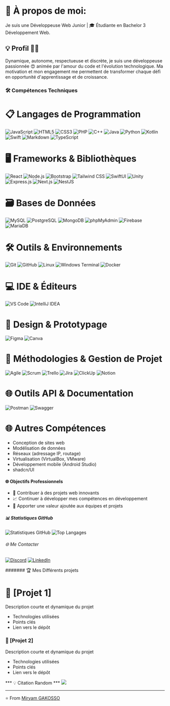 # 💫 À propos de moi:
Je suis une Développeuse Web Junior | 🎓 Étudiante en Bachelor 3 Développement Web.

## 💡 Profil ​👩‍🦱
Dynamique, autonome, respectueuse et discrète, je suis une développeuse passionnée 😍 animée par l'amour du code et l'évolution technologique. 
Ma motivation et mon engagement me permettent de transformer chaque défi en opportunité d'apprentissage et de croissance.

### 🛠️ Compétences Techniques

# 📋 Langages de Programmation
![JavaScript](https://img.shields.io/badge/JavaScript-F7DF1E?style=for-the-badge&logo=javascript&logoColor=black)
![HTML5](https://img.shields.io/badge/HTML5-E34F26?style=for-the-badge&logo=html5&logoColor=white)
![CSS3](https://img.shields.io/badge/CSS3-1572B6?style=for-the-badge&logo=css3&logoColor=white)
![PHP](https://img.shields.io/badge/PHP-777BB4?style=for-the-badge&logo=php&logoColor=white)
![C++](https://img.shields.io/badge/C++-00599C?style=for-the-badge&logo=cplusplus&logoColor=white)
![Java](https://img.shields.io/badge/Java-ED8B00?style=for-the-badge&logo=java&logoColor=white)
![Python](https://img.shields.io/badge/Python-3776AB?style=for-the-badge&logo=python&logoColor=white)
![Kotlin](https://img.shields.io/badge/Kotlin-0095D5?style=for-the-badge&logo=kotlin&logoColor=white)
![Swift](https://img.shields.io/badge/Swift-FA7343?style=for-the-badge&logo=swift&logoColor=white)
![Markdown](https://img.shields.io/badge/Markdown-000000?style=for-the-badge&logo=markdown&logoColor=white)
![TypeScript](https://img.shields.io/badge/TypeScript-007ACC?style=for-the-badge&logo=typescript&logoColor=white)

# 🖥️ Frameworks & Bibliothèques
![React](https://img.shields.io/badge/React-20232A?style=for-the-badge&logo=react&logoColor=61DAFB)
![Node.js](https://img.shields.io/badge/Node.js-43853D?style=for-the-badge&logo=node.js&logoColor=white)
![Bootstrap](https://img.shields.io/badge/Bootstrap-563D7C?style=for-the-badge&logo=bootstrap&logoColor=white)
![Tailwind CSS](https://img.shields.io/badge/Tailwind_CSS-38B2AC?style=for-the-badge&logo=tailwind-css&logoColor=white)
![SwiftUI](https://img.shields.io/badge/SwiftUI-007ACC?style=for-the-badge&logo=swift&logoColor=white)
![Unity](https://img.shields.io/badge/Unity-100000?style=for-the-badge&logo=unity&logoColor=white)
![Express.js](https://img.shields.io/badge/Express.js-404d59?style=for-the-badge&logo=express&logoColor=61DAFB)
![Next.js](https://img.shields.io/badge/Next.js-black?style=for-the-badge&logo=next.js&logoColor=white)
![NestJS](https://img.shields.io/badge/NestJS-E0234E?style=for-the-badge&logo=nestjs&logoColor=white)

# 🗃️ Bases de Données
![MySQL](https://img.shields.io/badge/MySQL-4479A1?style=for-the-badge&logo=mysql&logoColor=white)
![PostgreSQL](https://img.shields.io/badge/PostgreSQL-316192?style=for-the-badge&logo=postgresql&logoColor=white)
![MongoDB](https://img.shields.io/badge/MongoDB-4EA94B?style=for-the-badge&logo=mongodb&logoColor=white)
![phpMyAdmin](https://img.shields.io/badge/phpMyAdmin-F69E42?style=for-the-badge&logo=phpmyadmin&logoColor=white)
![Firebase](https://img.shields.io/badge/Firebase-039BE5?style=for-the-badge&logo=firebase&logoColor=white)
![MariaDB](https://img.shields.io/badge/MariaDB-003545?style=for-the-badge&logo=mariadb&logoColor=white)

# 🛠️ Outils & Environnements
![Git](https://img.shields.io/badge/Git-F05033?style=for-the-badge&logo=git&logoColor=white)
![GitHub](https://img.shields.io/badge/GitHub-100000?style=for-the-badge&logo=github&logoColor=white)
![Linux](https://img.shields.io/badge/Linux-FCC624?style=for-the-badge&logo=linux&logoColor=black)
![Windows Terminal](https://img.shields.io/badge/Windows%20Terminal-4D4D4D?style=for-the-badge&logo=windows-terminal&logoColor=white)
![Docker](https://img.shields.io/badge/Docker-2CA5E0?style=for-the-badge&logo=docker&logoColor=white)

# 💻 IDE & Éditeurs
![VS Code](https://img.shields.io/badge/Visual_Studio_Code-0078D4?style=for-the-badge&logo=visual%20studio%20code&logoColor=white)
![IntelliJ IDEA](https://img.shields.io/badge/IntelliJ_IDEA-000000?style=for-the-badge&logo=intellij-idea&logoColor=white)

# 🎨 Design & Prototypage
![Figma](https://img.shields.io/badge/Figma-F24E1E?style=for-the-badge&logo=figma&logoColor=white)
![Canva](https://img.shields.io/badge/Canva-00C4CC?style=for-the-badge&logo=Canva&logoColor=white)

# 🔧 Méthodologies & Gestion de Projet
![Agile](https://img.shields.io/badge/Agile-007ACC?style=for-the-badge&logo=agile&logoColor=white)
![Scrum](https://img.shields.io/badge/Scrum-2C8EBB?style=for-the-badge&logo=scrum&logoColor=white)
![Trello](https://img.shields.io/badge/Trello-0052CC?style=for-the-badge&logo=trello&logoColor=white)
![Jira](https://img.shields.io/badge/Jira-0052CC?style=for-the-badge&logo=jira&logoColor=white)
![ClickUp](https://img.shields.io/badge/ClickUp-7B68EE?style=for-the-badge&logo=clickup&logoColor=white)
![Notion](https://img.shields.io/badge/Notion-000000?style=for-the-badge&logo=notion&logoColor=white)

# 🌐 Outils API & Documentation
![Postman](https://img.shields.io/badge/Postman-FF6C37?style=for-the-badge&logo=postman&logoColor=white)
![Swagger](https://img.shields.io/badge/Swagger-85EA2D?style=for-the-badge&logo=swagger&logoColor=black)

# 🌐 Autres Compétences
- Conception de sites web
- Modélisation de données
- Réseaux (adressage IP, routage)
- Virtualisation (VirtualBox, VMware)
- Développement mobile (Android Studio)
- shadcn/UI

#### 🌐 Objectifs Professionnels
- 🚀 Contribuer à des projets web innovants
- 📈 Continuer à développer mes compétences en développement
- 🤝 Apporter une valeur ajoutée aux équipes et projets

##### 📊 Statistiques GitHub
![Statistiques GitHub](https://github-readme-stats.vercel.app/api?username=votrenom&show_icons=true&theme=radical)
![Top Langages](https://github-readme-stats.vercel.app/api/top-langs/?username=votrenom&layout=compact&theme=radical)

###### 🌐 Me Contacter
[![Discord](https://img.shields.io/badge/Discord-%237289DA.svg?logo=discord&logoColor=white)](https://discord.gg/NinaPeige (h3m3r4)) 
[![LinkedIn](https://img.shields.io/badge/LinkedIn-%230077B5.svg?logo=linkedin&logoColor=white)](https://linkedin.com/in/http://www.linkedin.com/in/miryam-gakosso) 

####### 🏆 Mes Différents projets
# 🌟 [Projet 1]
Description courte et dynamique du projet
- Technologies utilisées
- Points clés
- Lien vers le dépôt

### 🌟 [Projet 2]
Description courte et dynamique du projet
- Technologies utilisées
- Points clés
- Lien vers le dépôt

*** 💡 Citation Random ***
![](https://quotes-github-readme.vercel.app/api?type=horizontal&theme=merko)

---
⭐️ From [Miryam GAKOSSO](https://github.com/h3m3r4)
